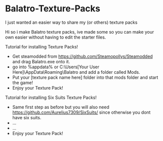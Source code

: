 # Balatro-Texture-Packs
I just wanted an easier way to share my (or others) texture packs

Hi so i make Balatro texture packs, ive made some so you can make your own easier without having to edit the starter files.


Tutorial for installing Texture Packs!

- Get steamodded from https://github.com/Steamopollys/Steamodded and drag Balatro.exe onto it.
- go into %appdata% or C:\Users\[Your User Here]\AppData\Roaming\Balatro and add a folder called Mods.
- Put your [texture pack name here] folder into that mods folder and start the game!
- Enjoy your Texture Pack!
  
Tutorial for installing Six Suits Texture Packs!

- Same first step as before but you will also need https://github.com/Aurelius7309/SixSuits/ since otherwise you dont have six suits.
- ...
- ...
- Enjoy your Texture Pack!
